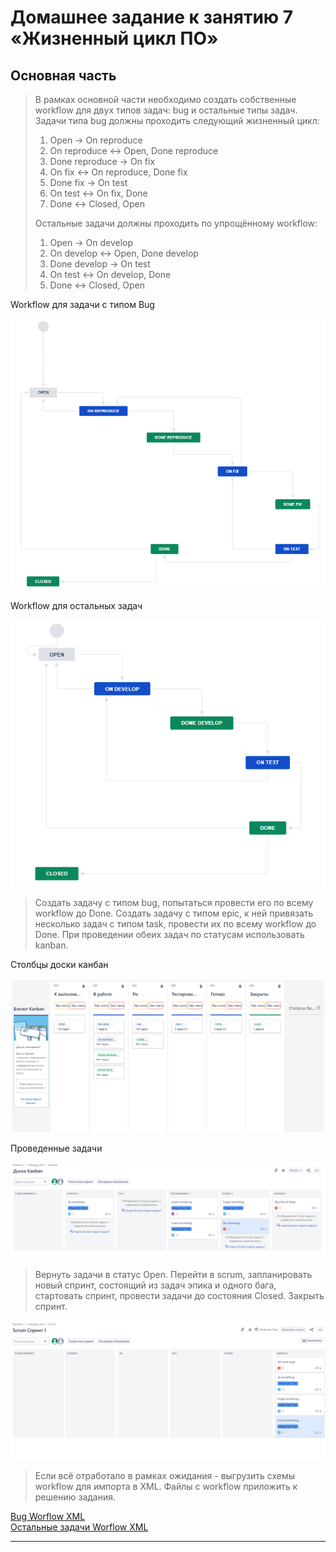 # Домашнее задание к занятию 7 «Жизненный цикл ПО»

## Основная часть

>В рамках основной части необходимо создать собственные workflow для двух типов задач: bug и остальные типы задач. Задачи типа bug должны проходить следующий жизненный цикл:
>
>1. Open -> On reproduce
>2. On reproduce <-> Open, Done reproduce
>3. Done reproduce -> On fix
>4. On fix <-> On reproduce, Done fix
>5. Done fix -> On test
>6. On test <-> On fix, Done
>7. Done <-> Closed, Open
>
>Остальные задачи должны проходить по упрощённому workflow:
>
>1. Open -> On develop
>2. On develop <-> Open, Done develop
>3. Done develop -> On test
>4. On test <-> On develop, Done
>5. Done <-> Closed, Open

Workflow для задачи с типом Bug

![bug](./img/bugworkflow.png)

Workflow для остальных задач

![task](./img/taskflow.png)

>Создать задачу с типом bug, попытаться провести его по всему workflow до Done. Создать задачу с типом epic, к ней привязать несколько задач с типом task, провести их по всему workflow до Done. При проведении обеих задач по статусам использовать kanban.

Столбцы доски канбан

![kanban](./img/kanban.png)

Проведенные задачи

![task_kanban](./img/tasks_kanban.png)

>Вернуть задачи в статус Open. Перейти в scrum, запланировать новый спринт, состоящий из задач эпика и одного бага, стартовать спринт, провести задачи до состояния Closed. Закрыть спринт.

![scrum](./img/scrum.png)

>Если всё отработало в рамках ожидания - выгрузить схемы workflow для импорта в XML. Файлы с workflow приложить к решению задания.

[Bug Worflow XML](./src/Bug%20workflow.xml) \
[Остальные задачи Worflow XML](./src/Base%20workflow.xml)

---
